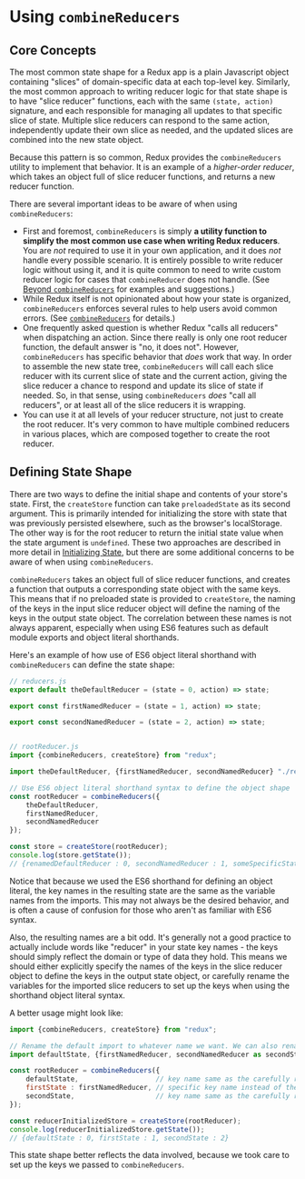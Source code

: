 # Using `combineReducers`

## Core Concepts


The most common state shape for a Redux app is a plain Javascript object containing "slices" of domain-specific data at each top-level key.  Similarly, the most common approach to writing reducer logic for that state shape is to have "slice reducer" functions, each with the same `(state, action)` signature, and each responsible for managing all updates to that specific slice of state.  Multiple slice reducers can respond to the same action, independently update their own slice as needed, and the updated slices are combined into the new state object.

Because this pattern is so common, Redux provides the `combineReducers` utility to implement that behavior.  It is an example of a _higher-order reducer_, which takes an object full of slice reducer functions, and returns a new reducer function.

There are several important ideas to be aware of when using `combineReducers`:


- First and foremost, `combineReducers` is simply **a utility function to simplify the most common use case when writing Redux reducers**.  You are *not* required to use it in your own application, and it does *not* handle every possible scenario.  It is entirely possible to write reducer logic without using it, and it is quite common to need to write custom reducer logic for cases that `combineReducer` does not handle.  (See [Beyond `combineReducers`](./05-BeyondCombineReducers.md) for examples and suggestions.)  
- While Redux itself is not opinionated about how your state is organized, `combineReducers` enforces several rules to help users avoid common errors.  (See [`combineReducers`](../../api/combineReducers.md) for details.)
- One frequently asked question is whether Redux "calls all reducers" when dispatching an action.  Since there really is only one root reducer function, the default answer is "no, it does not".  However, `combineReducers` has specific behavior that _does_ work that way.  In order to assemble the new state tree, `combineReducers` will call each slice reducer with its current slice of state and the current action, giving the slice reducer a chance to respond and update its slice of state if needed.  So, in that sense, using `combineReducers` _does_ "call all reducers", or at least all of the slice reducers it is wrapping.
- You can use it at all levels of your reducer structure, not just to create the root reducer.  It's very common to have multiple combined reducers in various places, which are composed together to create the root reducer.


## Defining State Shape

There are two ways to define the initial shape and contents of your store's state.  First, the `createStore` function can take `preloadedState` as its second argument.  This is primarily intended for initializing the store with state that was previously persisted elsewhere, such as the browser's localStorage.  The other way is for the root reducer to return the initial state value when the state argument is `undefined`.  These two approaches are described in more detail in [Initializing State](./10-InitializingState.md), but there are some additional concerns to be aware of when using `combineReducers`.

`combineReducers` takes an object full of slice reducer functions, and creates a function that outputs a corresponding state object with the same keys.  This means that if no preloaded state is provided to `createStore`, the naming of the keys in the input slice reducer object will define the naming of the keys in the output state object.  The correlation between these names is not always apparent, especially when using ES6 features such as default module exports and object literal shorthands.

Here's an example of how use of ES6 object literal shorthand with `combineReducers` can define the state shape:

```js
// reducers.js
export default theDefaultReducer = (state = 0, action) => state;

export const firstNamedReducer = (state = 1, action) => state;

export const secondNamedReducer = (state = 2, action) => state;


// rootReducer.js
import {combineReducers, createStore} from "redux";

import theDefaultReducer, {firstNamedReducer, secondNamedReducer} "./reducers";

// Use ES6 object literal shorthand syntax to define the object shape
const rootReducer = combineReducers({
    theDefaultReducer,
    firstNamedReducer,
    secondNamedReducer
});

const store = createStore(rootReducer);
console.log(store.getState());
// {renamedDefaultReducer : 0, secondNamedReducer : 1, someSpecificStateKeyName : 2}
```

Notice that because we used the ES6 shorthand for defining an object literal, the key names in the resulting state are the same as the variable names from the imports.  This may not always be the desired behavior, and is often a cause of confusion for those who aren't as familiar with ES6 syntax.

Also, the resulting names are a bit odd.  It's generally not a good practice to actually include words like "reducer" in your state key names - the keys should simply reflect the domain or type of data they hold.  This means we should either explicitly specify the names of the keys in the slice reducer object to define the keys in the output state object, or carefully rename the variables for the imported slice reducers to set up the keys when using the shorthand object literal syntax.

A better usage might look like:

```js
import {combineReducers, createStore} from "redux";

// Rename the default import to whatever name we want. We can also rename a named import.
import defaultState, {firstNamedReducer, secondNamedReducer as secondState} from "./reducers";

const rootReducer = combineReducers({
    defaultState,                   // key name same as the carefully renamed default export
    firstState : firstNamedReducer, // specific key name instead of the variable name
    secondState,                    // key name same as the carefully renamed named export
});

const reducerInitializedStore = createStore(rootReducer);
console.log(reducerInitializedStore.getState());
// {defaultState : 0, firstState : 1, secondState : 2}
```

This state shape better reflects the data involved, because we took care to set up the keys we passed to `combineReducers`.
